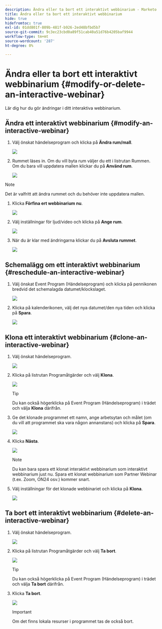 ```yaml
---
description: Ändra eller ta bort ett interaktivt webbinarium - Marketo Docs - produktdokumentation
title: Ändra eller ta bort ett interaktivt webbinarium
hide: true
hidefromtoc: true
exl-id: 01dd801f-809b-481f-b926-2ed48bfbd5b7
source-git-commit: 9c3ec23cbd0a89f51cab40a51d76b4205baf9944
workflow-type: tm+mt
source-wordcount: '287'
ht-degree: 0%

---
```


# Ändra eller ta bort ett interaktivt webbinarium {#modify-or-delete-an-interactive-webinar}

Lär dig hur du gör ändringar i ditt interaktiva webbinarium.

## Ändra ett interaktivt webbinarium {#modify-an-interactive-webinar}

1. Välj önskat händelseprogram och klicka på **Ändra rum/mall**.

   ![](assets/modify-or-delete-an-interactive-webinar-1.png)

1. Rummet läses in. Om du vill byta rum väljer du ett i listrutan Rummen. Om du bara vill uppdatera mallen klickar du på **Använd rum**.

   ![](assets/modify-or-delete-an-interactive-webinar-2.png)

>[!NOTE]
>
>Det är valfritt att ändra rummet och du behöver inte uppdatera mallen.

1. Klicka **Förfina ert webbinarium nu**.

   ![](assets/modify-or-delete-an-interactive-webinar-3.png)

1. Välj inställningar för ljud/video och klicka på **Ange rum**.

   ![](assets/modify-or-delete-an-interactive-webinar-4.png)

1. När du är klar med ändringarna klickar du på **Avsluta rummet**.

   ![](assets/modify-or-delete-an-interactive-webinar-5.png)

## Schemalägg om ett interaktivt webbinarium {#reschedule-an-interactive-webinar}

1. Välj önskat Event Program (Händelseprogram) och klicka på pennikonen bredvid det schemalagda datumet/klockslaget.

   ![](assets/modify-or-delete-an-interactive-webinar-6.png)

1. Klicka på kalenderikonen, välj det nya datumet/den nya tiden och klicka på **Spara**.

   ![](assets/modify-or-delete-an-interactive-webinar-7.png)

## Klona ett interaktivt webbinarium {#clone-an-interactive-webinar}

1. Välj önskat händelseprogram.

   ![](assets/modify-or-delete-an-interactive-webinar-8.png)

1. Klicka på listrutan Programåtgärder och välj **Klona**.

   ![](assets/modify-or-delete-an-interactive-webinar-9.png)

   >[!TIP]
   >
   >Du kan också högerklicka på Event Program (Händelseprogram) i trädet och välja **Klona** därifrån.

1. Ge det klonade programmet ett namn, ange arbetsytan och målet (om du vill att programmet ska vara någon annanstans) och klicka på **Spara**.

   ![](assets/modify-or-delete-an-interactive-webinar-10.png)

1. Klicka **Nästa**.

   ![](assets/modify-or-delete-an-interactive-webinar-11.png)

   >[!NOTE]
   >
   >Du kan bara spara ett klonat interaktivt webbinarium som interaktivt webbinarium just nu. Spara ett klonat webbinarium som Partner Webinar (t.ex. Zoom, ON24 osv.) kommer snart.

1. Välj inställningar för det klonade webbinariet och klicka på **Klona**.

   ![](assets/modify-or-delete-an-interactive-webinar-12.png)

## Ta bort ett interaktivt webbinarium {#delete-an-interactive-webinar}

1. Välj önskat händelseprogram.

   ![](assets/modify-or-delete-an-interactive-webinar-13.png)

1. Klicka på listrutan Programåtgärder och välj **Ta bort**.

   ![](assets/modify-or-delete-an-interactive-webinar-14.png)

   >[!TIP]
   >
   >Du kan också högerklicka på Event Program (Händelseprogram) i trädet och välja **Ta bort** därifrån.

1. Klicka **Ta bort**.

   ![](assets/modify-or-delete-an-interactive-webinar-15.png)

   >[!IMPORTANT]
   >
   >Om det finns lokala resurser i programmet tas de också bort.
